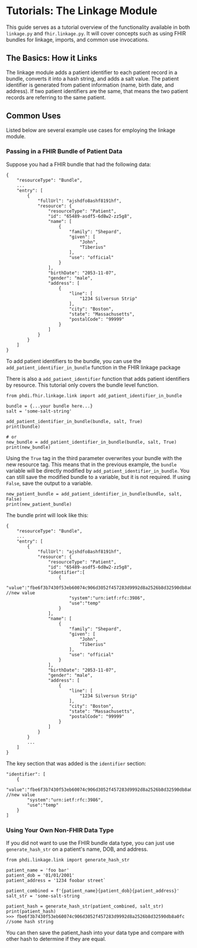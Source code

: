 # Tutorials: The Linkage Module

This guide serves as a tutorial overview of the functionality available in both `linkage.py` and `fhir.linkage.py`. It will cover concepts such as using FHIR bundles for linkage, imports, and common use invocations.

## The Basics: How it Links

The linkage module adds a patient identifier to each patient record in a bundle, converts it into a hash string, and adds a salt value. The patient identifier is generated from patient information (name, birth date, and address). If two patient identifiers are the same, that means the two patient records are referring to the same patient. 

## Common Uses
Listed below are several example use cases for employing the linkage module.

### Passing in a FHIR Bundle of Patient Data
Suppose you had a FHIR bundle that had the following data:

```
{
    "resourceType": "Bundle",
    ...
    "entry": [
        {
            "fullUrl": "ajshdfo8ashf8191hf",
            "resource": {
                "resourceType": "Patient",
                "id": "65489-asdf5-6d8w2-zz5g8",
                "name": [
                    {
                        "family": "Shepard",
                        "given": [
                            "John",
                            "Tiberius"
                        ],
                        "use": "official"
                    }
                ],
                "birthDate": "2053-11-07",
                "gender": "male",
                "address": [
                    {
                        "line": [
                            "1234 Silversun Strip"
                        ],
                        "city": "Boston",
                        "state": "Massachusetts",
                        "postalCode": "99999"
                    }
                ]
            }
        }
    ]
}
```

To add patient identifiers to the bundle, you can use the `add_patient_identifier_in_bundle` function in the FHIR linkage package

There is also a `add_patient_identifier` function that adds patient identifiers by resource. This tutorial only covers the bundle level function. 

```
from phdi.fhir.linkage.link import add_patient_identifier_in_bundle

bundle = {...your bundle here...}
salt = 'some-salt-string'

add_patient_identifier_in_bundle(bundle, salt, True)
print(bundle)

# or 
new_bundle = add_patient_identifier_in_bundle(bundle, salt, True)
print(new_bundle)
```

Using the `True` tag in the third parameter overwrites your bundle with the new resource tag. This means that in the previous example, the `bundle` variable will be directly modified by `add_patient_identifier_in_bundle`. You can still save the modified bundle to a variable, but it is not required. If using `False`, save the output to a variable. 
```
new_patient_bundle = add_patient_identifier_in_bundle(bundle, salt, False)
print(new_patient_bundle)
```

The bundle print will look like this:
```
{
    "resourceType": "Bundle",
    ...
    "entry": [
        {
            "fullUrl": "ajshdfo8ashf8191hf",
            "resource": {
                "resourceType": "Patient",
                "id": "65489-asdf5-6d8w2-zz5g8",
                "identifier":[
                    {
                        "value":"fbe6f3b7430f53eb60074c906d3052f457283d9992d8a2526b8d32590db8a0fc", //new value
                        "system":"urn:ietf:rfc:3986",
                        "use":"temp"
                    }
                ],
                "name": [
                    {
                        "family": "Shepard",
                        "given": [
                            "John",
                            "Tiberius"
                        ],
                        "use": "official"
                    }
                ],
                "birthDate": "2053-11-07",
                "gender": "male",
                "address": [
                    {
                        "line": [
                            "1234 Silversun Strip"
                        ],
                        "city": "Boston",
                        "state": "Massachusetts",
                        "postalCode": "99999"
                    }
                ]
            }
        }
        ...
    ]
}
```

The key section that was added is the `identifier` section: 
```
"identifier": [
    {
        "value":"fbe6f3b7430f53eb60074c906d3052f457283d9992d8a2526b8d32590db8a0fc", //new value
        "system":"urn:ietf:rfc:3986",
        "use":"temp"
    }
]
```

### Using Your Own Non-FHIR Data Type 
If you did not want to use the FHIR bundle data type, you can just use `generate_hash_str` on a patient's name, DOB, and address.

```
from phdi.linkage.link import generate_hash_str

patient_name = 'foo bar'
patient_dob = '01/01/2001'
patient_address = '1234 foobar street`

patient_combined = f'{patient_name}{patient_dob}{patient_address}'
salt_str = 'some-salt-string

patient_hash = generate_hash_str(patient_combined, salt_str)
print(patient_hash)
>>> fbe6f3b7430f53eb60074c906d3052f457283d9992d8a2526b8d32590db8a0fc //some hash string
```

You can then save the patient_hash into your data type and compare with other hash to determine if they are equal. 
